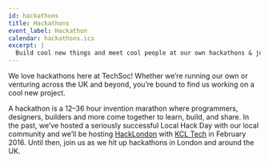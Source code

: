```yaml
---
id: hackathons
title: Hackathons
event_label: Hackathon
calendar: hackathons.ics
excerpt: |
  Build cool new things and meet cool people at our own hackathons & join us as we venture across the UK and beyond.
---
```


We love hackathons here at TechSoc! Whether we’re running our own or venturing across the UK and beyond, you’re bound to find us working on a cool new project.

A hackathon is a 12&ndash;36 hour invention marathon where programmers, designers, builders and more come together to learn, build, and share. In the past, we’ve hosted a seriously successful Local Hack Day with our local community and we’ll be hosting [HackLondon](http://hacklondon.org) with [KCL Tech](http://kcl.tech) in February 2016. Until then, join us as we hit up hackathons in London and around the UK.
